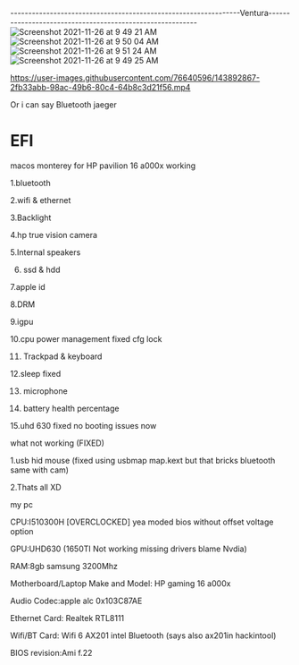 

 ----------------------------------------------------------------Ventura----------------------------------------------------------
![Screenshot 2021-11-26 at 9 49 21 AM](https://user-images.githubusercontent.com/76640596/143538575-c68be57f-9c61-4dc1-8328-582c3f05860a.png)
![Screenshot 2021-11-26 at 9 50 04 AM](https://user-images.githubusercontent.com/76640596/143538600-2511705f-5991-421f-af3a-4f098d88b19a.png)
![Screenshot 2021-11-26 at 9 51 24 AM](https://user-images.githubusercontent.com/76640596/143538605-6b70093f-ed43-4902-8a47-1ad05687de5e.png)
![Screenshot 2021-11-26 at 9 49 25 AM](https://user-images.githubusercontent.com/76640596/143538609-0727d0df-2aa4-49df-b5fe-58fb97533e4b.png)


https://user-images.githubusercontent.com/76640596/143892867-2fb33abb-98ac-49b6-80c4-64b8c3d21f56.mp4

Or i can say Bluetooth jaeger


# EFI

macos monterey for HP pavilion 16 a000x
working

1.bluetooth

2.wifi & ethernet

3.Backlight

4.hp true vision camera

5.Internal speakers

6. ssd & hdd

7.apple id

8.DRM

9.igpu

10.cpu power management fixed cfg lock

11. Trackpad & keyboard

12.sleep fixed

13. microphone

14. battery health percentage

15.uhd 630 fixed no booting issues now

what not working
(FIXED)

1.usb hid mouse (fixed using usbmap map.kext but that bricks bluetooth same with cam)

2.Thats all XD

my pc

CPU:I510300H [OVERCLOCKED] yea moded bios without offset voltage option

GPU:UHD630 (1650TI Not working missing drivers blame Nvdia)

RAM:8gb samsung 3200Mhz

Motherboard/Laptop Make and Model: HP gaming 16 a000x

Audio Codec:apple alc 0x103C87AE

Ethernet Card: Realtek RTL8111

Wifi/BT Card: Wifi 6 AX201 intel Bluetooth (says also ax201in hackintool)

BIOS revision:Ami f.22


